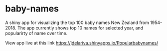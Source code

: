 # baby-names
A shiny app for visualizing the top 100 baby names New Zealand from 1954-2018.
The app currently shows top 10 names for selected year, and popularirty of name over time.

View app live at this link
https://jdelariva.shinyapps.io/Popularbabynames/
